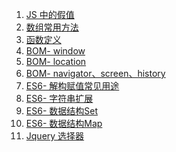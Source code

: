 1. [JS 中的假值][js01]
1. [数组常用方法][js02]
1. [函数定义][js03]
1. [BOM- window][bom01]
1. [BOM- location][bom02]
1. [BOM- navigator、screen、history][bom03]
1. [ES6- 解构赋值常见用途][es01]
1. [ES6- 字符串扩展][es02]
1. [ES6- 数据结构Set][es03]
1. [ES6- 数据结构Map][es04]
1. [Jquery 选择器][jq01]


[jq01]: https://fgq233.github.io/md/js/jq01
[js03]: https://fgq233.github.io/md/js/js03
[js02]: https://fgq233.github.io/md/js/js02
[js01]: https://fgq233.github.io/md/js/js01
[es04]: https://fgq233.github.io/md/js/es04
[es03]: https://fgq233.github.io/md/js/es03
[es02]: https://fgq233.github.io/md/js/es02
[es01]: https://fgq233.github.io/md/js/es01
[bom01]: https://fgq233.github.io/md/js/bom01
[bom02]: https://fgq233.github.io/md/js/bom02
[bom03]: https://fgq233.github.io/md/js/bom03
 
